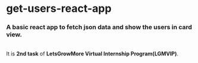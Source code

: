 # get-users-react-app
### A basic react app to fetch json data and show the users in card view. 
<br>
It is <strong>2nd task</strong> of <strong>LetsGrowMore Virtual Internship Program(LGMVIP)</strong>.
